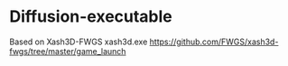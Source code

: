 # Diffusion-executable
Based on Xash3D-FWGS xash3d.exe
https://github.com/FWGS/xash3d-fwgs/tree/master/game_launch
